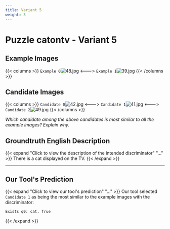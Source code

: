 ```yaml
---
title: Variant 5
weight: 3
---
```


# Puzzle catontv - Variant 5

## Example Images
{{< columns >}}
`Example 0`![48.jpg](/natscene_data/images/48.jpg)
<--->
`Example 1`![39.jpg](/natscene_data/images/39.jpg)
{{< /columns >}}

## Candidate Images
{{< columns >}}
`Candidate 0`![42.jpg](/natscene_data/images/42.jpg)
<--->
`Candidate 1`![41.jpg](/natscene_data/images/41.jpg)
<--->
`Candidate 2`![49.jpg](/natscene_data/images/49.jpg)
{{< /columns >}}

*Which candidate among the above candidates is most similar to all the example images? Explain why.*

## Groundtruth English Description

{{< expand "Click to view the description of the intended discriminator" "..." >}}
There is a cat displayed on the TV.
{{< /expand >}}

---



## Our Tool's Prediction

{{< expand "Click to view our tool's prediction" "..." >}}
Our tool selected `Candidate 1` as being the most similar to the example images with the discriminator:
```plaintext
Exists q0: cat. True
```
{{< /expand >}}
